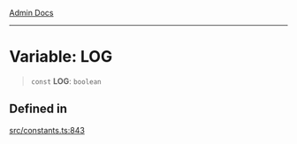 [Admin Docs](/)

***

# Variable: LOG

> `const` **LOG**: `boolean`

## Defined in

[src/constants.ts:843](https://github.com/Suyash878/talawa-api/blob/cfd688207611ba245c99edd8dbaccb2cdbf6a043/src/constants.ts#L843)
